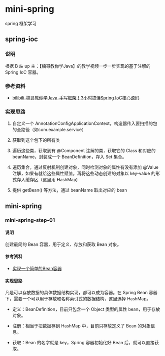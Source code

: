 # mini-spring

spring 框架学习

## spring-ioc

### 说明

根据 B 站 up 主：【楠哥教你学Java】的教学视频一步一步实现的基于注解的 Spring IoC 容器。

### 参考资料

- [bilibili-楠哥教你学Java-手写框架！3小时搞懂Spring IoC核心源码](https://www.bilibili.com/video/BV1AV411i7VH)


### 实现思路

1. 自定义一个 AnnotationConfigApplicationContext，构造器传入要扫描的包的全路径（如com.example.service）

2. 获取到这个包下的所有类

3. 遍历这些类，获取到有 @Component 注解的类，获取它的 Class 和对应的 beanName，封装成一个 BeanDefinition，存入 Set 集合。

4. 遍历集合，通过反射机制创建对象，同时检测对象的属性有没有添加 @Value 注解，如果有就给这些属性赋值，再将这些动态创建的对象以 key-value 的形式存入缓存区（这里用 HashMap)

5. 提供 getBean() 等方法，通过 beanName 取出对应的 bean

## mini-spring

### mini-spring-step-01

#### 说明

创建最简的 Bean 容器，用于定义、存放和获取 Bean 对象。

#### 参考资料

- [实现一个简单的Bean容器](https://bugstack.cn/md/spring/develop-spring/2021-05-20-%E7%AC%AC2%E7%AB%A0%EF%BC%9A%E5%B0%8F%E8%AF%95%E7%89%9B%E5%88%80%EF%BC%8C%E5%AE%9E%E7%8E%B0%E4%B8%80%E4%B8%AA%E7%AE%80%E5%8D%95%E7%9A%84Bean%E5%AE%B9%E5%99%A8.html)

#### 实现思路

凡是可以存放数据的具体数据结构实现，都可以成为容器。在 Spring Bean 容器下，需要一个可以用于存放和名称索引式的数据结构，这里选择 HashMap。

- 定义：BeanDefinition，目前只包含一个 Object 类型的属性 bean，用于存放对象。

- 注册：相当于把数据存到 HashMap 中，目前只存放定义了 Bean 的对象信息。

- 获取：Bean 的名字就是 key，Spring 容器初始化好 Bean 后，就可以直接获取。
